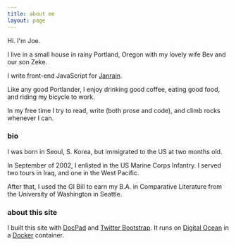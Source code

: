 ```yaml
---
title: about me
layout: page
---
```


Hi. I'm Joe.

I live in a small house in rainy Portland, Oregon with my lovely wife Bev and our son Zeke.

I write front-end JavaScript for [Janrain](http://janrain.com/).

Like any good Portlander, I enjoy drinking good coffee, eating good food, and riding my bicycle to work.

In my free time I try to read, write (both prose and code), and climb rocks whenever I can.

### bio

I was born in Seoul, S. Korea, but immigrated to the US at two months old.

In September of 2002, I enlisted in the US Marine Corps Infantry. I served two tours in Iraq, and one in the West Pacific.

After that, I used the GI Bill to earn my B.A. in Comparative Literature from the University of Washington in Seattle.

### about this site

I built this site with [DocPad](http://docpad.org/) and [Twitter Bootstrap](http://twitter.github.io/bootstrap). It runs on [Digital Ocean](http://digitalocean.com/) in a [Docker](http://docker.io/) container.
